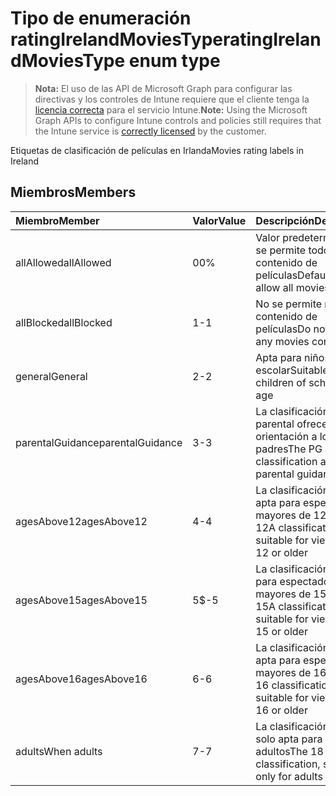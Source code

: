 # <a name="ratingirelandmoviestype-enum-type"></a><span data-ttu-id="a58dc-101">Tipo de enumeración ratingIrelandMoviesType</span><span class="sxs-lookup"><span data-stu-id="a58dc-101">ratingIrelandMoviesType enum type</span></span>

> <span data-ttu-id="a58dc-102">**Nota:** El uso de las API de Microsoft Graph para configurar las directivas y los controles de Intune requiere que el cliente tenga la [licencia correcta](https://go.microsoft.com/fwlink/?linkid=839381) para el servicio Intune.</span><span class="sxs-lookup"><span data-stu-id="a58dc-102">**Note:** Using the Microsoft Graph APIs to configure Intune controls and policies still requires that the Intune service is [correctly licensed](https://go.microsoft.com/fwlink/?linkid=839381) by the customer.</span></span>

<span data-ttu-id="a58dc-103">Etiquetas de clasificación de películas en Irlanda</span><span class="sxs-lookup"><span data-stu-id="a58dc-103">Movies rating labels in Ireland</span></span>
## <a name="members"></a><span data-ttu-id="a58dc-104">Miembros</span><span class="sxs-lookup"><span data-stu-id="a58dc-104">Members</span></span>
|<span data-ttu-id="a58dc-105">Miembro</span><span class="sxs-lookup"><span data-stu-id="a58dc-105">Member</span></span>|<span data-ttu-id="a58dc-106">Valor</span><span class="sxs-lookup"><span data-stu-id="a58dc-106">Value</span></span>|<span data-ttu-id="a58dc-107">Descripción</span><span class="sxs-lookup"><span data-stu-id="a58dc-107">Description</span></span>|
|:---|:---|:---|
|<span data-ttu-id="a58dc-108">allAllowed</span><span class="sxs-lookup"><span data-stu-id="a58dc-108">allAllowed</span></span>|<span data-ttu-id="a58dc-109">0</span><span class="sxs-lookup"><span data-stu-id="a58dc-109">0%</span></span>|<span data-ttu-id="a58dc-110">Valor predeterminado, se permite todo el contenido de películas</span><span class="sxs-lookup"><span data-stu-id="a58dc-110">Default value, allow all movies content</span></span>|
|<span data-ttu-id="a58dc-111">allBlocked</span><span class="sxs-lookup"><span data-stu-id="a58dc-111">allBlocked</span></span>|<span data-ttu-id="a58dc-112">1</span><span class="sxs-lookup"><span data-stu-id="a58dc-112">-1</span></span>|<span data-ttu-id="a58dc-113">No se permite ningún contenido de películas</span><span class="sxs-lookup"><span data-stu-id="a58dc-113">Do not allow any movies content</span></span>|
|<span data-ttu-id="a58dc-114">general</span><span class="sxs-lookup"><span data-stu-id="a58dc-114">General</span></span>|<span data-ttu-id="a58dc-115">2</span><span class="sxs-lookup"><span data-stu-id="a58dc-115">-2</span></span>|<span data-ttu-id="a58dc-116">Apta para niños en edad escolar</span><span class="sxs-lookup"><span data-stu-id="a58dc-116">Suitable for children of school going age</span></span>|
|<span data-ttu-id="a58dc-117">parentalGuidance</span><span class="sxs-lookup"><span data-stu-id="a58dc-117">parentalGuidance</span></span>|<span data-ttu-id="a58dc-118">3</span><span class="sxs-lookup"><span data-stu-id="a58dc-118">-3</span></span>|<span data-ttu-id="a58dc-119">La clasificación de guía parental ofrece orientación a los padres</span><span class="sxs-lookup"><span data-stu-id="a58dc-119">The PG classification advises parental guidance</span></span>|
|<span data-ttu-id="a58dc-120">agesAbove12</span><span class="sxs-lookup"><span data-stu-id="a58dc-120">agesAbove12</span></span>|<span data-ttu-id="a58dc-121">4</span><span class="sxs-lookup"><span data-stu-id="a58dc-121">-4</span></span>|<span data-ttu-id="a58dc-122">La clasificación 12A es apta para espectadores mayores de 12 años</span><span class="sxs-lookup"><span data-stu-id="a58dc-122">The 12A classification is suitable for viewers of 12 or older</span></span>|
|<span data-ttu-id="a58dc-123">agesAbove15</span><span class="sxs-lookup"><span data-stu-id="a58dc-123">agesAbove15</span></span>|<span data-ttu-id="a58dc-124">5</span><span class="sxs-lookup"><span data-stu-id="a58dc-124">$-5</span></span>|<span data-ttu-id="a58dc-125">La clasificación 15A es para espectadores mayores de 15 años</span><span class="sxs-lookup"><span data-stu-id="a58dc-125">The 15A classification is suitable for viewers of 15 or older</span></span>|
|<span data-ttu-id="a58dc-126">agesAbove16</span><span class="sxs-lookup"><span data-stu-id="a58dc-126">agesAbove16</span></span>|<span data-ttu-id="a58dc-127">6</span><span class="sxs-lookup"><span data-stu-id="a58dc-127">-6</span></span>|<span data-ttu-id="a58dc-128">La clasificación 16 es apta para espectadores mayores de 16 años</span><span class="sxs-lookup"><span data-stu-id="a58dc-128">The 16 classification is suitable for viewers of 16 or older</span></span>|
|<span data-ttu-id="a58dc-129">adults</span><span class="sxs-lookup"><span data-stu-id="a58dc-129">When adults</span></span>|<span data-ttu-id="a58dc-130">7</span><span class="sxs-lookup"><span data-stu-id="a58dc-130">-7</span></span>|<span data-ttu-id="a58dc-131">La clasificación 18 es solo apta para adultos</span><span class="sxs-lookup"><span data-stu-id="a58dc-131">The 18 classification, suitable only for adults</span></span>|








